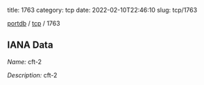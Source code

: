 title: 1763
category: tcp
date: 2022-02-10T22:46:10
slug: tcp/1763

[portdb](/) / [tcp](/category/tcp.html) / 1763


## IANA Data

_Name:_ cft-2

_Description:_ cft-2

